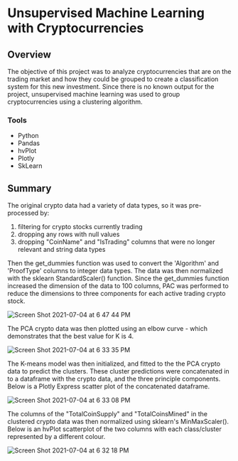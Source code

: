 # Unsupervised Machine Learning with Cryptocurrencies
## Overview
The objective of this project was to analyze cryptocurrencies that are on the trading market and how they could be grouped to create a classification system for this new investment. Since there is no known output for the project, unsupervised machine learning was used to group cryptocurrencies using a clustering algorithm. 

### Tools
* Python
* Pandas
* hvPlot
* Plotly
* SkLearn

## Summary
The original crypto data had a variety of data types, so it was pre-processed by:
  1) filtering for crypto stocks currently trading 
  2) dropping any rows with null values
  3) dropping "CoinName" and "IsTrading" columns that were no longer relevant and string data types

Then the get_dummies function was used to convert the 'Algorithm' and 'ProofType' columns to integer data types. The data was then normalized with the sklearn StandardScaler() function. Since the get_dummies function increased the dimension of the data to 100 columns, PAC was performed to reduce the dimensions to three components for each active trading crypto stock. 

![Screen Shot 2021-07-04 at 6 47 44 PM](https://user-images.githubusercontent.com/69849998/124401617-54f0cf00-dcf8-11eb-8fbf-e3069d078b2e.png)

The PCA crypto data was then plotted using an elbow curve - which demonstrates that the best value for K is 4. 

![Screen Shot 2021-07-04 at 6 33 35 PM](https://user-images.githubusercontent.com/69849998/124401641-75b92480-dcf8-11eb-984f-ff7de39c931f.png)

The K-means model was then initialized, and fitted to the the PCA crypto data to predict the clusters. These cluster predictions were concatenated in to a dataframe with the crypto data, and the three principle components. Below is a Plotly Express scatter plot of the concatenated dataframe. 

![Screen Shot 2021-07-04 at 6 33 08 PM](https://user-images.githubusercontent.com/69849998/124401698-d6e0f800-dcf8-11eb-9cc5-512b8e9caf7d.png)

The columns of the "TotalCoinSupply" and "TotalCoinsMined" in the clustered crypto data was then normalized using sklearn's MinMaxScaler(). Below is an hvPlot scatterplot of the two columns with each class/cluster represented by a different colour. 

![Screen Shot 2021-07-04 at 6 32 18 PM](https://user-images.githubusercontent.com/69849998/124401786-6686a680-dcf9-11eb-99cb-542e4d5a7a33.png)

